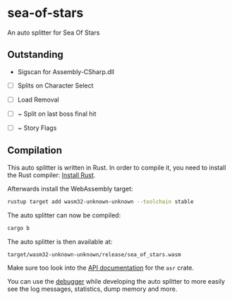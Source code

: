 # sea-of-stars

An auto splitter for Sea Of Stars


## Outstanding

- Sigscan for Assembly-CSharp.dll
- [ ] Splits on Character Select
- [ ] Load Removal
- [ ] ~ Split on last boss final hit
- [ ] ~ Story Flags


## Compilation

This auto splitter is written in Rust. In order to compile it, you need to
install the Rust compiler: [Install Rust](https://www.rust-lang.org/tools/install).

Afterwards install the WebAssembly target:
```sh
rustup target add wasm32-unknown-unknown --toolchain stable
```

The auto splitter can now be compiled:
```sh
cargo b
```

The auto splitter is then available at:
```
target/wasm32-unknown-unknown/release/sea_of_stars.wasm
```

Make sure too look into the [API documentation](https://livesplit.org/asr/asr/) for the `asr` crate.

You can use the [debugger](https://github.com/CryZe/asr-debugger) while
developing the auto splitter to more easily see the log messages, statistics,
dump memory and more.
